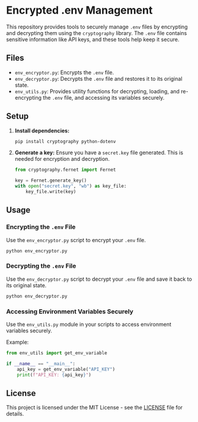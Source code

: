 # Encrypted .env Management

This repository provides tools to securely manage `.env` files by encrypting and decrypting them using the `cryptography` library. The `.env` file contains sensitive information like API keys, and these tools help keep it secure.

## Files

- `env_encryptor.py`: Encrypts the `.env` file.
- `env_decryptor.py`: Decrypts the `.env` file and restores it to its original state.
- `env_utils.py`: Provides utility functions for decrypting, loading, and re-encrypting the `.env` file, and accessing its variables securely.

## Setup

1. **Install dependencies:**
   ```bash
   pip install cryptography python-dotenv
   ```

2. **Generate a key:**
   Ensure you have a `secret.key` file generated. This is needed for encryption and decryption.

   ```python
   from cryptography.fernet import Fernet

   key = Fernet.generate_key()
   with open("secret.key", "wb") as key_file:
       key_file.write(key)
   ```

## Usage

### Encrypting the `.env` File

Use the `env_encryptor.py` script to encrypt your `.env` file.

```bash
python env_encryptor.py
```

### Decrypting the `.env` File

Use the `env_decryptor.py` script to decrypt your `.env` file and save it back to its original state.

```bash
python env_decryptor.py
```

### Accessing Environment Variables Securely

Use the `env_utils.py` module in your scripts to access environment variables securely.

Example:

```python
from env_utils import get_env_variable

if __name__ == "__main__":
    api_key = get_env_variable("API_KEY")
    print(f"API_KEY: {api_key}")
```

## License

This project is licensed under the MIT License - see the [LICENSE](LICENSE) file for details.
